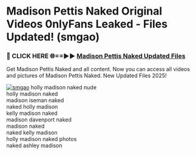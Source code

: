 # Madison Pettis Naked Original Videos 0nlyFans Leaked - Files Updated! (smgao)

<h3>🔴 CLICK HERE 🌐==►► <a href="https://tinyurl.com/yckcrads" rel="nofollow">Madison Pettis Naked Updated Files</a></h3>

Get Madison Pettis Naked and all content. Now you can access all videos and pictures of Madison Pettis Naked. New Updated Files 2025!

[![smgao](https://i.imgur.com/hpKpOFt.gif)](https://tinyurl.com/yckcrads)
holly madison naked nude<br>
holly madison naked<br>
madison iseman naked<br>
naked holly madison<br>
kelly madison naked<br>
madison davenport naked<br>
madison naked<br>
naked kelly madison<br>
holly madison naked photos<br>
naked ashley madison